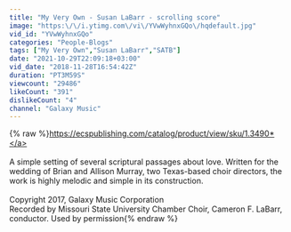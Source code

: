 ```yaml
---
title: "My Very Own - Susan LaBarr - scrolling score"
image: "https:\/\/i.ytimg.com\/vi\/YVwWyhnxGQo\/hqdefault.jpg"
vid_id: "YVwWyhnxGQo"
categories: "People-Blogs"
tags: ["My Very Own","Susan LaBarr","SATB"]
date: "2021-10-29T22:09:18+03:00"
vid_date: "2018-11-28T16:54:42Z"
duration: "PT3M59S"
viewcount: "29486"
likeCount: "391"
dislikeCount: "4"
channel: "Galaxy Music"
---
```

{% raw %}<a rel="nofollow" target="blank" href="https://ecspublishing.com/catalog/product/view/sku/1.3490*">https://ecspublishing.com/catalog/product/view/sku/1.3490*</a><br /><br />A simple setting of several scriptural passages about love. Written for the wedding of Brian and Allison Murray, two Texas-based choir directors, the work is highly melodic and simple in its construction. <br /><br />Copyright 2017, Galaxy Music Corporation<br />Recorded by Missouri State University Chamber Choir, Cameron F. LaBarr, conductor. Used by permission{% endraw %}
